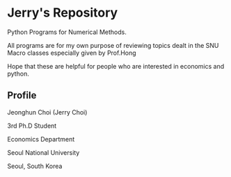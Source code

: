 Jerry's Repository
=====

Python Programs for Numerical Methods.

All programs are for my own purpose of reviewing topics dealt in the SNU Macro classes especially given by Prof.Hong


Hope that these are helpful for people who are interested in economics and python.







Profile
----
Jeonghun Choi (Jerry Choi)

3rd Ph.D Student

Economics Department

Seoul National University

Seoul, South Korea



